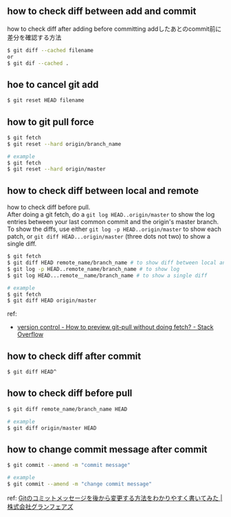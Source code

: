 ## how to check diff between add and commit
how to check diff after adding before committing 
addしたあとのcommit前に差分を確認する方法
```bash
$ git diff --cached filename
or
$ git dif --cached .
```

## hoe to cancel git add
```bash
$ git reset HEAD filename
```

## how to git pull force
```bash
$ git fetch
$ git reset --hard origin/branch_name

# example
$ git fetch
$ git reset --hard origin/master
```

## how to check diff between local and remote
how to check diff before pull. \
After doing a git fetch, do a `git log HEAD..origin/master` to show the log entries between your last common commit and the origin's master branch.
To show the diffs, use either `git log -p HEAD..origin/master` to show each patch,
or `git diff HEAD...origin/master` (three dots not two) to show a single diff.
```bash
$ git fetch
$ git diff HEAD remote_name/branch_name # to show diff between local and remote
$ git log -p HEAD..remote_name/branch_name # to show log
$ git log HEAD...remote__name/branch_name # to show a single diff

# example
$ git fetch
$ git diff HEAD origin/master
```
ref:
- [version control - How to preview git-pull without doing fetch? - Stack Overflow](https://stackoverflow.com/questions/180272/how-to-preview-git-pull-without-doing-fetch)

## how to check diff after commit
```bash
$ git diff HEAD^
```

## how to check diff before pull
```bash
$ git diff remote_name/branch_name HEAD 

# example
$ git diff origin/master HEAD 
```

## how to change commit message after commit
```bash
$ git commit --amend -m "commit message"

# example
$ git commit --amend -m "change commit message"
```
ref: [Gitのコミットメッセージを後から変更する方法をわかりやすく書いてみた | 株式会社グランフェアズ](https://www.granfairs.com/blog/staff/git-commit-fix)
